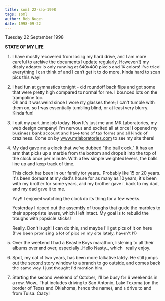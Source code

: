 ```yaml
---
title: soml 22-sep-1998
tags: soml
author: Rob Nugen
date: 1998-09-22
---
```


<title>State of My Life</title>

<p class=date>Tuesday 22 September 1998<br></p>
<p>
<b>STATE OF MY LIFE</b>
<p>
<ol>
<p><li>I have mostly recovered from losing my hard drive, and I am more careful to archive the documents I update regularly. However(!) my disply adapter is only running at 640x480 pixels and 16 colors!  I've tried everything I can think of and I can't get it to do more. Kinda hard to scan pics this way!</li>

<p><li>I had fun at gymnastics tonight - did roundoff back flips and got some that were pretty high compared to normal for me.  I bounced lots on the trampoline too.
<br>Oh and it was weird since I wore my glasses there; I can't tumble with them on, so I was essentially tumbling blind, or at least very blurry.  Kinda fun!</li>

<p><li>I quit my part time job today.  Now It's just me and MR Laboratories, my web design company!  I'm nervous and excited all at once! I opened my business bank account and have tons of tax forms and all kinds of craziness. Come on by <a href="http://www.mrlaboratories.com">www.mrlaboratories.com</a> to see my site there!</li>

<p><li>My dad gave me a clock that we've dubbed "the ball clock."  It has an arm that picks up a marble from the bottom and drops it into the top of the clock once per minute.  With a few simple weighted levers, the balls line up and keep track of time.

<p>This clock has been in our family for years..  Probably like 15 or 20 years.  It's been dormant at my dad's house for as many as 10 years; it's been with my brother for some years, and my brother gave it back to my dad, and my dad gave it to me.

<p>Yay!! I enjoyed watching the clock do its thing for a few weeks.

<p>Yesterday I ripped out the assembly of troughs that guide the marbles to their appropriate levers, which I left intact. My goal is to rebuild the troughs with popsicle sticks!

<p>Really.  Don't laugh!  I can do this, and maybe I'll get pics of it on here (I've been promising a lot of pics on my site lately, haven't I?)</li>

<p><li>Over the weekend I had a Beastie Boys marathon, listening to all their albums over and over, especially _Hello Nasty_, which I really enjoy.</li>

<p><li>Spot, my cat of two years, has been more talkative lately.  He still jumps out the second story window to a branch to go outside, and comes back the same way. I just thought I'd mention him.</li>

<p><li>Starting the second weekend of October, I'll be busy for 6 weekends in a row. Wow..  That includes driving to San Antonio, Lake Texoma (on the border of Texas and Oklahoma, hence the name), and a drive to and from Tulsa.  Crazy!</li>

</ol>
</p>
